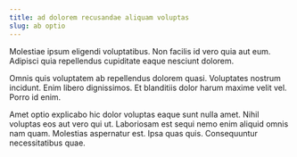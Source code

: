 ```yaml
---
title: ad dolorem recusandae aliquam voluptas
slug: ab optio
---
```


Molestiae ipsum eligendi voluptatibus. Non facilis id vero quia aut eum. Adipisci quia repellendus cupiditate eaque nesciunt dolorem.

Omnis quis voluptatem ab repellendus dolorem quasi. Voluptates nostrum incidunt. Enim libero dignissimos. Et blanditiis dolor harum maxime velit vel. Porro id enim.

Amet optio explicabo hic dolor voluptas eaque sunt nulla amet. Nihil voluptas eos aut vero qui ut. Laboriosam est sequi nemo enim aliquid omnis nam quam. Molestias aspernatur est. Ipsa quas quis. Consequuntur necessitatibus quae.
